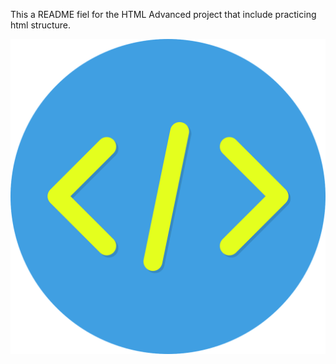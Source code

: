 This a README fiel for the HTML Advanced project that include practicing  html structure. 

![image](image.png)